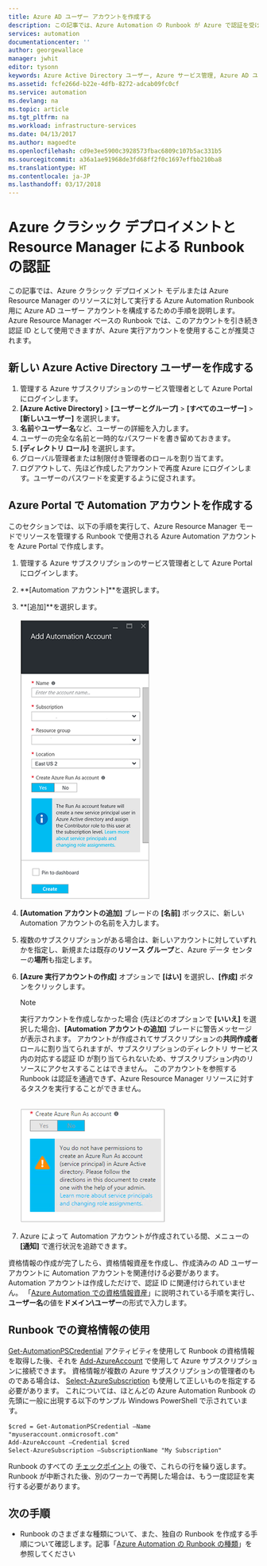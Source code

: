 ```yaml
---
title: Azure AD ユーザー アカウントを作成する
description: この記事では、Azure Automation の Runbook が Azure で認証を受ける際に使用する Azure AD ユーザー アカウントを作成する方法について説明します。
services: automation
documentationcenter: ''
author: georgewallace
manager: jwhit
editor: tysonn
keywords: Azure Active Directory ユーザー, Azure サービス管理, Azure AD ユーザー アカウント
ms.assetid: fcfe266d-b22e-4dfb-8272-adcab09fc0cf
ms.service: automation
ms.devlang: na
ms.topic: article
ms.tgt_pltfrm: na
ms.workload: infrastructure-services
ms.date: 04/13/2017
ms.author: magoedte
ms.openlocfilehash: cd9e3ee5900c3928573fbac6809c107b5ac331b5
ms.sourcegitcommit: a36a1ae91968de3fd68ff2f0c1697effbb210ba8
ms.translationtype: HT
ms.contentlocale: ja-JP
ms.lasthandoff: 03/17/2018
---
```

# <a name="authenticate-runbooks-with-azure-classic-deployment-and-resource-manager"></a>Azure クラシック デプロイメントと Resource Manager による Runbook の認証
この記事では、Azure クラシック デプロイメント モデルまたは Azure Resource Manager のリソースに対して実行する Azure Automation Runbook 用に Azure AD ユーザー アカウントを構成するための手順を説明します。 Azure Resource Manager ベースの Runbook では、このアカウントを引き続き認証 ID として使用できますが、Azure 実行アカウントを使用することが推奨されます。       

## <a name="create-a-new-azure-active-directory-user"></a>新しい Azure Active Directory ユーザーを作成する
1. 管理する Azure サブスクリプションのサービス管理者として Azure Portal にログインします。
2. **[Azure Active Directory]** > **[ユーザーとグループ]** > **[すべてのユーザー]** > **[新しいユーザー]** を選択します。
3. **名前**や**ユーザー名**など、ユーザーの詳細を入力します。  
4. ユーザーの完全な名前と一時的なパスワードを書き留めておきます。
5. **[ディレクトリ ロール]** を選択します。
6. グローバル管理者または制限付き管理者のロールを割り当てます。
7. ログアウトして、先ほど作成したアカウントで再度 Azure にログインします。ユーザーのパスワードを変更するように促されます。

## <a name="create-an-automation-account-in-the-azure-portal"></a>Azure Portal で Automation アカウントを作成する
このセクションでは、以下の手順を実行して、Azure Resource Manager モードでリソースを管理する Runbook で使用される Azure Automation アカウントを Azure Portal で作成します。  

1. 管理する Azure サブスクリプションのサービス管理者として Azure Portal にログインします。
2. **[Automation アカウント]**を選択します。
3. **[追加]**を選択します。<br><br>![[Automation アカウントの追加]](media/automation-create-aduser-account/add-automation-acct-properties.png)
4. **[Automation アカウントの追加]** ブレードの **[名前]** ボックスに、新しい Automation アカウントの名前を入力します。
5. 複数のサブスクリプションがある場合は、新しいアカウントに対していずれかを指定し、新規または既存の**リソース グループ**と、Azure データ センターの**場所**も指定します。
6. **[Azure 実行アカウントの作成]** オプションで **[はい]** を選択し、**[作成]** ボタンをクリックします。  
   
    > [!NOTE]
    > 実行アカウントを作成しなかった場合 (先ほどのオプションで **[いいえ]** を選択した場合)、**[Automation アカウントの追加]** ブレードに警告メッセージが表示されます。 アカウントが作成されてサブスクリプションの**共同作成者**ロールに割り当てられますが、サブスクリプションのディレクトリ サービス内の対応する認証 ID が割り当てられないため、サブスクリプション内のリソースにアクセスすることはできません。 このアカウントを参照する Runbook は認証を通過できず、Azure Resource Manager リソースに対するタスクを実行することができません。
    > 
    >

    <br>![Add Automation Account Warning](media/automation-create-aduser-account/add-automation-acct-properties-error.png)<br>  
7. Azure によって Automation アカウントが作成されている間、メニューの **[通知]** で進行状況を追跡できます。

資格情報の作成が完了したら、資格情報資産を作成し、作成済みの AD ユーザー アカウントに Automation アカウントを関連付ける必要があります。 Automation アカウントは作成しただけで、認証 ID に関連付けられていません。 「[Azure Automation での資格情報資産](automation-credentials.md#creating-a-new-credential-asset)」に説明されている手順を実行し、**ユーザー名**の値を**ドメイン\ユーザー**の形式で入力します。

## <a name="use-the-credential-in-a-runbook"></a>Runbook での資格情報の使用
[Get-AutomationPSCredential](http://msdn.microsoft.com/library/dn940015.aspx) アクティビティを使用して Runbook の資格情報を取得した後、それを [Add-AzureAccount](http://msdn.microsoft.com/library/azure/dn722528.aspx) で使用して Azure サブスクリプションに接続できます。 資格情報が複数の Azure サブスクリプションの管理者のものである場合は、 [Select-AzureSubscription](http://msdn.microsoft.com/library/dn495203.aspx) も使用して正しいものを指定する必要があります。 これについては、ほとんどの Azure Automation Runbook の先頭に一般に出現する以下のサンプル Windows PowerShell で示されています。

    $cred = Get-AutomationPSCredential –Name "myuseraccount.onmicrosoft.com"
    Add-AzureAccount –Credential $cred
    Select-AzureSubscription –SubscriptionName "My Subscription"

Runbook のすべての [チェックポイント](http://technet.microsoft.com/library/dn469257.aspx#bk_Checkpoints) の後で、これらの行を繰り返します。 Runbook が中断された後、別のワーカーで再開した場合は、もう一度認証を実行する必要があります。

## <a name="next-steps"></a>次の手順
* Runbook のさまざまな種類について、また、独自の Runbook を作成する手順について確認します。記事「[Azure Automation の Runbook の種類](automation-runbook-types.md)」を参照してください

